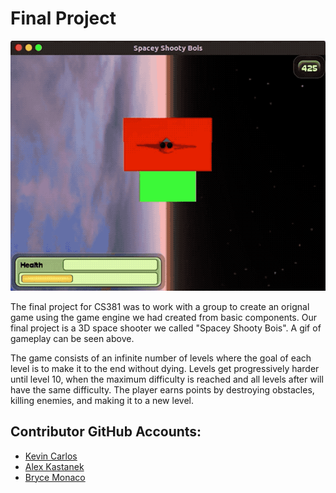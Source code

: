 # Final Project
<p align="center">
  <img src="DemoFiles/FinalDemo.gif">
</p>

The final project for CS381 was to work with a group to create an orignal game using the game engine we had created from basic components. Our final project is a 3D space shooter we called "Spacey Shooty Bois". A gif of gameplay can be seen above.

The game consists of an infinite number of levels where the goal of each level is to make it to the end without dying. Levels get progressively harder until level 10, when the maximum difficulty is reached and all levels after will have the same difficulty. The player earns points by destroying obstacles, killing enemies, and making it to a new level.

## Contributor GitHub Accounts:
* [Kevin Carlos](https://github.com/Kevin-Carlos)
* [Alex Kastanek](https://github.com/AlexKastanek)
* [Bryce Monaco](https://github.com/BryceDMonaco)